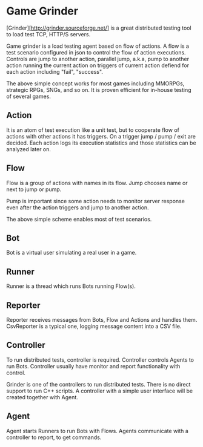 # Game Grinder 

[Grinder][http://grinder.sourceforge.net/] is a great distributed testing tool to load test TCP, HTTP/S servers.  

Game grinder is a load testing agent based on flow of actions. A flow is a test scenario configured in json to control the flow of action executions. Controls are jump to another action,  parallel jump, a.k.a, pump to another action running the current action on triggers of current action defiend for each action including "fail", "success". 

The above simple concept works for most games including MMORPGs, strategic RPGs, SNGs, and so on. It is proven efficient for in-house testing of several games. 

## Action

It is an atom of test execution like a unit test, but to cooperate flow of actions with other actions it has triggers. On a trigger jump / pump / exit are decided. Each action logs its execution statistics and those statistics can be analyzed later on. 

## Flow

Flow is a group of actions with names in its flow. Jump chooses name or next to jump or pump. 

Pump is important since some action needs to monitor server response even after the action triggers and jump to another action. 

The above simple scheme enables most of test scenarios. 

## Bot 

Bot is a virtual user simulating a real user in a game. 

## Runner 

Runner is a thread which runs Bots running Flow(s). 

## Reporter 

Reporter receives messages from Bots, Flow and Actions and handles them. CsvReporter is a typical one, logging message content into a CSV file. 

## Controller 

To run distributed tests, controller is required. Controller controls Agents to run Bots. Controller usually have monitor and report functionality with control. 

Grinder is one of the controllers to run distributed tests. There is no direct support to run C++ scripts. A controller with a simple user interface will be created together with Agent. 

## Agent 

Agent starts Runners to run Bots with Flows. Agents communicate with a controller to report, to get commands. 



 









